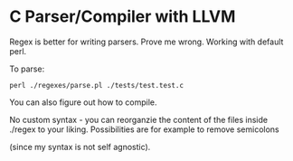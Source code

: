 ﻿# C Parser/Compiler with LLVM

Regex is better for writing parsers. Prove me wrong. Working with default perl.

To parse:

`perl ./regexes/parse.pl ./tests/test.test.c`

You can also figure out how to compile.

No custom syntax - you can reorganzie the content of the files inside ./regex to your liking. Possibilities are for example to remove semicolons

(since my syntax is not self agnostic).
